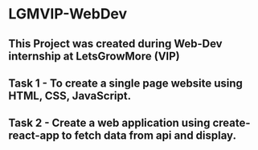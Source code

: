# LGMVIP-WebDev
## This Project was created during Web-Dev internship at LetsGrowMore (VIP)
## Task 1 - To create a single page website using HTML, CSS, JavaScript.
## Task 2 - Create a web application using create-react-app to fetch data from api and display.
